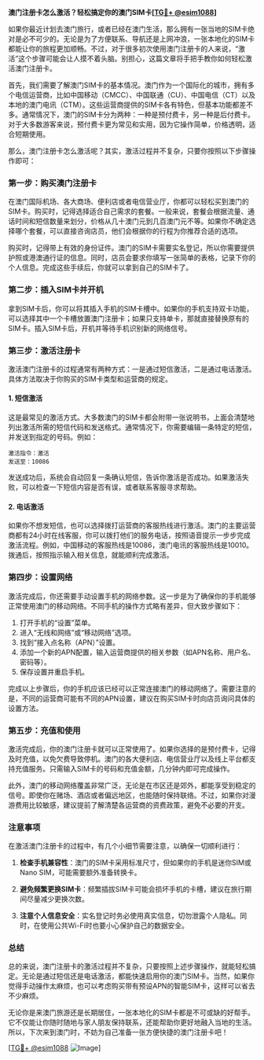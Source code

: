 **澳门注册卡怎么激活？轻松搞定你的澳门SIM卡[[TG💪+ @esim1088](https://t.me/s/esim1088)]**

如果你最近计划去澳门旅行，或者已经在澳门生活，那么拥有一张当地的SIM卡绝对是必不可少的。无论是为了方便联系、导航还是上网冲浪，一张本地化的SIM卡都能让你的旅程更加顺畅。不过，对于很多初次使用澳门注册卡的人来说，“激活”这个步骤可能会让人摸不着头脑。别担心，这篇文章将手把手教你如何轻松激活澳门注册卡。

首先，我们需要了解澳门SIM卡的基本情况。澳门作为一个国际化的城市，拥有多个电信运营商，比如中国移动（CMCC）、中国联通（CU）、中国电信（CT）以及本地的澳门电讯（CTM）。这些运营商提供的SIM卡各有特色，但基本功能都差不多。通常情况下，澳门的SIM卡分为两种：一种是预付费卡，另一种是后付费卡。对于大多数游客来说，预付费卡更为常见和实用，因为它操作简单，价格透明，适合短期使用。

那么，澳门注册卡怎么激活呢？其实，激活过程并不复杂，只要你按照以下步骤操作即可：

### **第一步：购买澳门注册卡**
在澳门国际机场、各大商场、便利店或者电信营业厅，你都可以轻松买到澳门的SIM卡。购买时，记得选择适合自己需求的套餐。一般来说，套餐会根据流量、通话时间和短信数量来划分，价格从几十澳门元到几百澳门元不等。如果你不确定选择哪个套餐，可以直接咨询店员，他们会根据你的行程为你推荐合适的选项。

购买时，记得带上有效的身份证件。澳门的SIM卡需要实名登记，所以你需要提供护照或港澳通行证的信息。同时，店员会要求你填写一张简单的表格，记录下你的个人信息。完成这些手续后，你就可以拿到自己的SIM卡了。

### **第二步：插入SIM卡并开机**
拿到SIM卡后，你可以将其插入手机的SIM卡槽中。如果你的手机支持双卡功能，可以选择其中一个卡槽放置澳门注册卡；如果只支持单卡，那就直接替换原有的SIM卡。插入SIM卡后，开机并等待手机识别新的网络信号。

### **第三步：激活注册卡**
激活澳门注册卡的过程通常有两种方式：一是通过短信激活，二是通过电话激活。具体方法取决于你购买的SIM卡类型和运营商的规定。

#### **1. 短信激活**
这是最常见的激活方式。大多数澳门的SIM卡都会附带一张说明书，上面会清楚地列出激活所需的短信代码和发送格式。通常情况下，你需要编辑一条特定的短信，并发送到指定的号码。例如：
```
激活指令：激活
发送至：10086
```
发送成功后，系统会自动回复一条确认短信，告诉你激活是否成功。如果激活失败，可以检查一下短信内容是否有误，或者联系客服寻求帮助。

#### **2. 电话激活**
如果你不想发短信，也可以选择拨打运营商的客服热线进行激活。澳门的主要运营商都有24小时在线客服，你可以拨打他们的服务电话，按照语音提示一步步完成激活流程。例如，中国移动的客服热线是10086，澳门电讯的客服热线是10010。拨通后，按照指示输入相关信息，就能顺利完成激活。

### **第四步：设置网络**
激活完成后，你还需要手动设置手机的网络参数。这一步是为了确保你的手机能够正常使用澳门的移动网络。不同手机的操作方式略有差异，但大致步骤如下：

1. 打开手机的“设置”菜单。
2. 进入“无线和网络”或“移动网络”选项。
3. 找到“接入点名称（APN）”设置。
4. 添加一个新的APN配置，输入运营商提供的相关参数（如APN名称、用户名、密码等）。
5. 保存设置并重启手机。

完成以上步骤后，你的手机应该已经可以正常连接澳门的移动网络了。需要注意的是，不同的运营商可能有不同的APN设置，建议在购买SIM卡时向店员询问具体的设置方法。

### **第五步：充值和使用**
激活完成后，你的澳门注册卡就可以正常使用了。如果你选择的是预付费卡，记得及时充值，以免欠费导致停机。澳门的各大便利店、电信营业厅以及线上平台都支持充值服务。只需输入SIM卡的号码和充值金额，几分钟内即可完成操作。

此外，澳门的移动网络覆盖非常广泛，无论是在市区还是郊外，都能享受到稳定的信号。即使你在赌场、酒店或者偏远地区，也能随时保持联络。不过，如果你对漫游费用比较敏感，建议提前了解清楚各运营商的资费政策，避免不必要的开支。

### **注意事项**
在激活澳门注册卡的过程中，有几个小细节需要注意，以确保一切顺利进行：

1. **检查手机兼容性**：澳门的SIM卡采用标准尺寸，但如果你的手机是迷你SIM或Nano SIM，可能需要额外准备转换卡。
   
2. **避免频繁更换SIM卡**：频繁插拔SIM卡可能会损坏手机的卡槽，建议在旅行期间尽量减少更换次数。

3. **注意个人信息安全**：实名登记时务必使用真实信息，切勿泄露个人隐私。同时，在使用公共Wi-Fi时也要小心保护自己的数据安全。

### **总结**
总的来说，澳门注册卡的激活过程并不复杂，只要按照上述步骤操作，就能轻松搞定。无论是通过短信还是电话激活，都能快速启用你的澳门SIM卡。当然，如果你觉得手动操作太麻烦，也可以考虑购买带有预设APN的智能SIM卡，这样可以省去不少麻烦。

无论你是来澳门旅游还是长期居住，一张本地化的SIM卡都是不可或缺的好帮手。它不仅能让你随时随地与家人朋友保持联系，还能帮助你更好地融入当地的生活。所以，下次来到澳门时，不妨为自己准备一张方便快捷的澳门注册卡吧！

[[TG💪+ @esim1088](https://t.me/s/esim1088) ![Image](https://i.postimg.cc/4NQfJmqS/Snipaste-2025-05-13-00-14-12.png)]